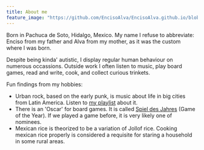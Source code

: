 ```yaml
---
title: About me
feature_image: "https://github.com/EncisoAlva/EncisoAlva.github.io/blob/main/img/banner_TB.jpg?raw=true"
---
```


Born in Pachuca de Soto, Hidalgo, Mexico. My name I refuse to abbreviate: Enciso from my father and Alva from my mother, as it was the custom where I was born. 

Despite being kinda' autistic, I display regular human behaviour on numerous occassions. Outside work I often listen to music, play board games, read and write, cook, and collect curious trinkets.

Fun findings from my hobbies:

* Urban rock, based on the early punk, is music about life in big cities from Latin America. Listen to [my playlist](https://open.spotify.com/playlist/6n2246dw0TA2m6GvpSwbXc?si=2a58573913bb4266) about it.
* There is an 'Oscar' for board games. It is called [Spiel des Jahres](https://www.spiel-des-jahres.de/en/games/) (Game of the Year). If we played a game before, it is very likely one of nominees.
* Mexican rice is theorized to be a variation of Jollof rice. Cooking  mexican rice properly is considered a requisite for staring a household in some rural areas.